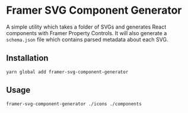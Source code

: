 # Framer SVG Component Generator

A simple utility which takes a folder of SVGs and generates React components with Framer Property Controls. It will also generate a `schema.json` file which contains parsed metadata about each SVG.

## Installation

`yarn global add framer-svg-component-generator`

## Usage

`framer-svg-component-generator ./icons ./components`
